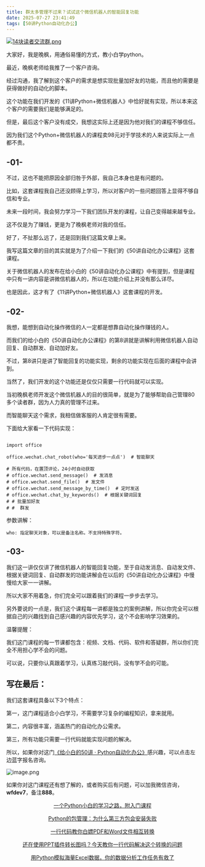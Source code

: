 ```yaml
---
title: 群太多管理不过来？试试这个微信机器人的智能回复功能
date: 2025-07-27 23:41:49
tags: [50讲Python自动化办公]
---
```

[![14块读者交流群.png](https://raw.gitcode.com/user-images/assets/5027920/48edc8fa-6d2e-4eca-9e14-d71638eadb55/14块读者交流群.png '14块读者交流群.png')](https://mp.weixin.qq.com/s?__biz=MzUzNTc5NjA4NQ==&mid=2247502200&idx=1&sn=7e543675545ac6622123af6009fdebce&scene=21#wechat_redirect)

大家好，我是晚枫，用通俗易懂的方式，教小白学python。

最近，晚枫老师给我推了一个客户咨询。



经过沟通，我了解到这个客户的需求是想实现批量加好友的功能，而且他的需要是获得做好的自动化的脚本。



这个功能在我们开发的《11讲Python+微信机器人》中恰好就有实现，所以本来这个客户的需要我们是能够满足的。



但是，最后这个客户没有成交，我想这实际上还是因为他对我们的课程不够信任。



因为我们这个Python+微信机器人的课程卖98元对于学技术的人来说实际上一点都不贵。



## -01-



不过，这也不能把原因全部归咎于外部，我自己本身也是有问题的。



比如，这套课程我自己还没顾得上学习，所以对客户的一些问题回答上显得不够自信和专业。



未来一段时间，我会努力学习一下我们团队开发的课程，让自己变得越来越专业。



这不仅是为了赚钱，更是为了晚枫老师对我的信任。



好了，不扯那么远了，还是回到我们这篇文章上来。



我写这篇文章的目的其实就是为了介绍一下我们的《50讲自动化办公课程》这套课程。



关于微信机器人的发布在给小白的《50讲自动化办公课程》中有提到，但是课程中只有一讲内容是讲微信机器人的，所以在功能介绍上并没有那么详尽。



也是因此，这才有了《11讲Python+微信机器人》这套课程的开发。



## -02-


我想，能想到自动化操作微信的人一定都是想靠自动化操作赚钱的人。



而我们的给小白的《50讲自动化办公课程》的第8讲就是讲解利用微信机器人自动回复、自动群发、自动加好友。



不过，第8讲只是讲了智能回复的功能实现，剩余的功能实现在后面的课程中会讲到。



当然了，我们开发的这个功能还是仅仅只需要一行代码就可以实现。



当初晚枫老师开发这个微信机器人的目的很简单，就是为了能够帮助自己管理80多个读者群，因为人力真的管理不过来。



而智能聊天这个需求，我相信做客服的人肯定很有需要。



下面给大家看一下代码实现：

```

import office

office.wechat.chat_robot(who='每天进步一点点')  # 智能聊天

# 所有代码，在置顶评论，24小时自动获取
# office.wechat.send_message()  # 发消息
# office.wechat.send_file()  # 发文件
# office.wechat.send_message_by_time()  # 定时发送
# office.wechat.chat_by_keywords()  # 根据关键词回复
# # 批量加好友
# #  群发

```
参数讲解：
```
who: 指定聊天对象，可以是备注名称。不支持特殊字符。
```

## -03-


我们这一讲仅仅讲了微信机器人的智能回复功能，至于自动发消息、自动发文件、根据关键词回复、自动群发的功能讲解会在以后的《50讲自动化办公课程》中慢慢给大家一一讲解。



所以大家不用着急，你们完全可以跟着我们的课程一步步去学习。



另外要说的一点是，我们这个课程每一讲都是独立的案例讲解，所以你完全可以根据自己的兴趣找到自己感兴趣的内容优先学习，这个不会影响学习效果的。



温馨提醒：



我们这门课程的每一节课都包含：视频、文档、代码、软件和答疑群，所以你们完全不用担心学不会的问题。



可以说，只要你认真跟着学习，认真练习敲代码，没有学不会的可能。



## 写在最后：



我们这套课程具备以下3个特点：



第一，这门课程适合小白学习，不需要学习复杂的编程知识，拿来就用。



第二，内容很丰富，涵盖热门的自动化办公需求。



第三，所有功能只需要一行代码就能实现问题的解决。

所以，如果你对这门[《给小白的50讲 · Python自动化办公》](https://mp.weixin.qq.com/merchant/mppaysubscribe?action=go_paid_article&article_url=https%3A%2F%2Fmp.weixin.qq.com%2Fs%2F9hB7Ghyf_km5ARSBBWt4BQ&token=772408466&lang=zh_CN)感兴趣，可以点击左边蓝字报名咨询。

![image.png](https://raw.gitcode.com/user-images/assets/5027920/df7121f7-192b-42e5-a627-fbe859fa12d2/image.png 'image.png')


如果你对这门课程还有想了解的，或者购买后有问题，可以加我微信咨询，**wfdev7**，备注**888**。
<center>

[一个Python小白的学习之路，附入门课程](https://mp.weixin.qq.com/s?__biz=MzUzNTc5NjA4NQ==&mid=2247502329&idx=1&sn=d8ffdbd41689302b30fa4b1f985f23cc&scene=21#wechat_redirect)

[Python的包管理：为什么第三方包会安装失败](https://mp.weixin.qq.com/s?__biz=MzUzNTc5NjA4NQ==&mid=2247502378&idx=1&sn=c370c6fa85ab74560d3d01917fc28535&scene=21#wechat_redirect)

[一行代码教你白嫖PDF和Word文件相互转换](https://mp.weixin.qq.com/s?__biz=MzUzNTc5NjA4NQ==&mid=2247502407&idx=1&sn=4b375aaa3f71d008d7a2879be02951cc&scene=21#wechat_redirect)

[还在使用PPT插件转长图吗？今天教你一行代码解决这个转换的问题](https://mp.weixin.qq.com/s?__biz=MzUzNTc5NjA4NQ==&mid=2247502431&idx=1&sn=0636d23d00ccea1f1ee2f2f495e876cf&scene=21#wechat_redirect)
  
[用Python模拟海量Excel数据，你的数据分析工作任务有救了](https://mp.weixin.qq.com/s?__biz=MzUzNTc5NjA4NQ==&mid=2247502439&idx=1&sn=a9c1308bbcfd2ac39fbabab4bacded74&scene=21#wechat_redirect)
  
  <center>



